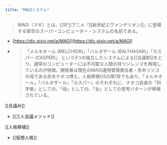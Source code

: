 ```yaml
---
title: "MAGIシステム"
---
```


> MAGI（マギ）とは、[[SF]]アニメ『[[新世紀エヴァンゲリオン]]』に登場する架空のスーパーコンピューター・システムの名前である。
- [https://dic.pixiv.net/a/MAGI](https://dic.pixiv.net/a/MAGI)
- > 「メルキオール (MELCHIOR)」「バルタザール (BALTHASAR)」「カスパー (CASPER)」 という3つの独立したシステムによる[[合議制]]をとり、通常のコンピューターには不可能な人間の持つジレンマを再現しているのが特徴。開発者は現在のMAGI運用管理責任者・赤木リツコの母である赤木ナオコ博士。人格移植OSの第1号でもあり、「メルキオール」「バルタザール」「カスパー」のそれぞれに、ナオコ自身の「科学者」としての、「母」としての、「女」としての思考パターンが移植されている。

[[合議AI]]
- [[三人会議メソッド]]

[[人格移植]]
- [[仮想人格]]

